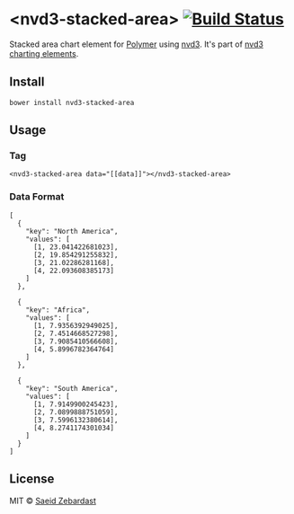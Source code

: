 # &lt;nvd3-stacked-area&gt; [![Build Status](https://travis-ci.org/saeidzebardast/nvd3-stacked-area.svg?branch=master)](https://travis-ci.org/saeidzebardast/nvd3-stacked-area)
Stacked area chart element for [Polymer](https://www.polymer-project.org) using [nvd3](http://nvd3.org/). It's part of [nvd3 charting elements](https://github.com/saeidzebardast/nvd3-elements).

## Install

```
bower install nvd3-stacked-area
```

## Usage
### Tag

```
<nvd3-stacked-area data="[[data]]"></nvd3-stacked-area>
```

### Data Format

```
[
  {
    "key": "North America",
    "values": [
      [1, 23.041422681023],
      [2, 19.854291255832],
      [3, 21.02286281168],
      [4, 22.093608385173]
    ]
  },

  {
    "key": "Africa",
    "values": [
      [1, 7.9356392949025],
      [2, 7.4514668527298],
      [3, 7.9085410566608],
      [4, 5.8996782364764]
    ]
  },

  {
    "key": "South America",
    "values": [
      [1, 7.9149900245423],
      [2, 7.0899888751059],
      [3, 7.5996132380614],
      [4, 8.2741174301034]
    ]
  }
]
```

## License
MIT © [Saeid Zebardast](http://zebardast.com)
